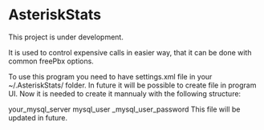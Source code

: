 AsteriskStats
=============
This project is under development.

It is used to control expensive calls in easier way, that it can be done with common freePbx options.

To use this program you need to have settings.xml file in your ~/.AsteriskStats/ folder.
In future it will be possible to create file in program UI.
Now it is needed to create it mannualy with the following structure:
<?xml version="1.0"?>
<settings>
	<sqlserver>
		<host>your_mysql_server</host>
		<user>mysql_user</user>
		<password>_mysql_user_password</password>
	</sqlserver>
</settings>
This file will be updated in future.

